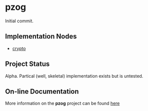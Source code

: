 # pzog

Initial commit.

## Implementation Nodes

* [crypto](https://jddixon.github.io/pzog/crypto.html)

## Project Status

Alpha.  Partical (well, skeletal) implementation exists but is untested.

## On-line Documentation

More information on the **pzog** project can be found
[here](https://jddixon.github.io/pzog)
